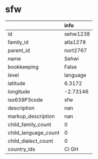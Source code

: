 # sfw
|                      | info     |
|:---------------------|:---------|
| id                   | sehw1238 |
| family_id            | atla1278 |
| parent_id            | nort2767 |
| name                 | Sehwi    |
| bookkeeping          | False    |
| level                | language |
| latitude             | 6.3172   |
| longitude            | -2.73146 |
| iso639P3code         | sfw      |
| description          | nan      |
| markup_description   | nan      |
| child_family_count   | 0        |
| child_language_count | 0        |
| child_dialect_count  | 0        |
| country_ids          | CI GH    |